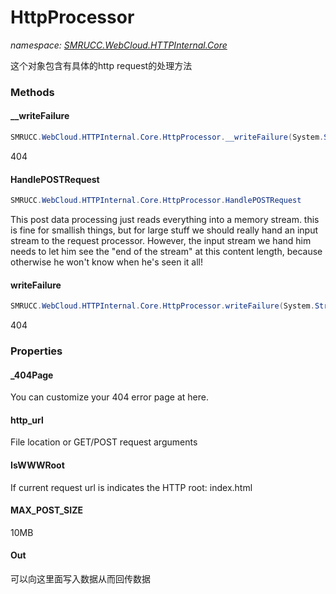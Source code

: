 ﻿# HttpProcessor
_namespace: [SMRUCC.WebCloud.HTTPInternal.Core](./index.md)_

这个对象包含有具体的http request的处理方法



### Methods

#### __writeFailure
```csharp
SMRUCC.WebCloud.HTTPInternal.Core.HttpProcessor.__writeFailure(System.String)
```
404

#### HandlePOSTRequest
```csharp
SMRUCC.WebCloud.HTTPInternal.Core.HttpProcessor.HandlePOSTRequest
```
This post data processing just reads everything into a memory stream.
 this is fine for smallish things, but for large stuff we should really
 hand an input stream to the request processor. However, the input stream 
 we hand him needs to let him see the "end of the stream" at this content 
 length, because otherwise he won't know when he's seen it all!

#### writeFailure
```csharp
SMRUCC.WebCloud.HTTPInternal.Core.HttpProcessor.writeFailure(System.String)
```
404


### Properties

#### _404Page
You can customize your 404 error page at here.
#### http_url
File location or GET/POST request arguments
#### IsWWWRoot
If current request url is indicates the HTTP root: index.html
#### MAX_POST_SIZE
10MB
#### Out
可以向这里面写入数据从而回传数据
